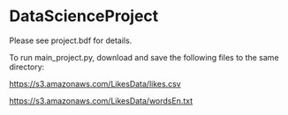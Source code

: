 DataScienceProject
==================

Please see project.bdf for details.

To run main_project.py, download and save the following files to the same directory: 

https://s3.amazonaws.com/LikesData/likes.csv

https://s3.amazonaws.com/LikesData/wordsEn.txt
